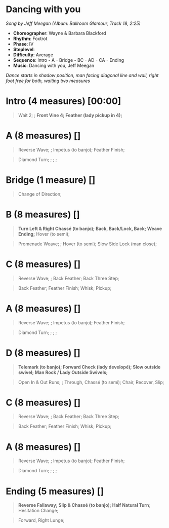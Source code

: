 # Dancing with you
*Song by Jeff Meegan (Album: Ballroom Glamour, Track 18, 2:25)*

* **Choreographer**: Wayne & Barbara Blackford
* **Rhythm**: Foxtrot
* **Phase**: IV
* **Steplevel**:
* **Difficulty**: Average
* **Sequence**: Intro - A - Bridge - BC - AD - CA - Ending
* **Music**: Dancing with you, Jeff Meegan

*Dance starts in shadow position, man facing diagonal line and wall, right foot free for both, waiting two measures*

# Intro (4 measures) [00:00]

> Wait 2; ; **Front Vine 4; Feather (lady pickup in 4);**

# A (8 measures) []

> Reverse Wave; ; Impetus (to banjo); Feather Finish;

> Diamond Turn; ; ; ;

# Bridge (1 measure) []

> Change of Direction;

# B (8 measures) []

> **Turn Left & Right Chassé (to banjo); Back, Back/Lock, Back; Weave Ending;** Hover (to semi);

> Promenade Weave; ; Hover (to semi); Slow Side Lock (man close);

# C (8 measures) []

> Reverse Wave; ; Back Feather; Back Three Step;

> Back Feather; Feather Finish; Whisk; Pickup;


# A (8 measures) []

> Reverse Wave; ; Impetus (to banjo); Feather Finish;

> Diamond Turn; ; ; ;

# D (8 measures) []

> **Telemark (to banjo); Forward Check (lady developé); Slow outside swivel; Man Rock / Lady Outside Swivels;**

> Open In & Out Runs; ; Through, Chassé (to semi); Chair, Recover, Slip;

# C (8 measures) []

> Reverse Wave; ; Back Feather; Back Three Step;

> Back Feather; Feather Finish; Whisk; Pickup;


# A (8 measures) []

> Reverse Wave; ; Impetus (to banjo); Feather Finish;

> Diamond Turn; ; ; ;

# Ending (5 measures) []

> **Reverse Fallaway; Slip & Chassé (to banjo); Half Natural Turn**; Hesitation Change;

> Forward, Right Lunge;